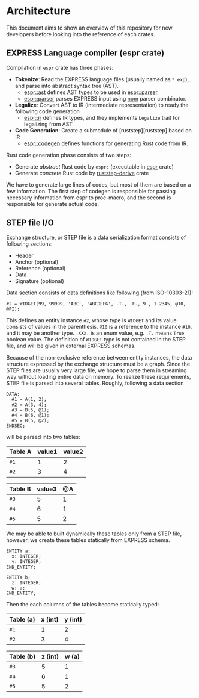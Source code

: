 Architecture
=============

This document aims to show an overview of this repository for new developers before looking into the reference of each crates.

EXPRESS Language compiler (espr crate)
---------------------------------------

Compilation in `espr` crate has three phases:

- **Tokenize**: Read the EXPRESS language files (usually named as `*.exp`), and parse into abstract syntax tree (AST).
  - [espr::ast][espr_ast] defines AST types to be used in [espr::parser][espr_parser]
  - [espr::parser][espr_parser] parses EXPRESS input using [nom][nom] parser combinator.
- **Legalize**: Convert AST to IR (intermediate representation) to ready the following code generation
  - [espr::ir][espr_ir] defines IR types, and they implements `Legalize` trait for legalizing from AST
- **Code Generation**: Create a submodule of [ruststep][ruststep] based on IR
  - [espr::codegen][espr_codegen] defines functions for generating Rust code from IR.

[nom]: https://docs.rs/nom/latest/nom/

[espr]:         https://ricosjp.github.io/ruststep/espr/index.html
[espr_ast]:     https://ricosjp.github.io/ruststep/espr/ast/index.html
[espr_parser]:  https://ricosjp.github.io/ruststep/espr/parser/index.html
[espr_ir]:      https://ricosjp.github.io/ruststep/espr/ir/index.html
[espr_codegen]: https://ricosjp.github.io/ruststep/espr/codegen/index.html

Rust code generation phase consists of two steps:

- Generate *abstract* Rust code by `esprc` (executable in [espr][espr] crate)
- Generate *concrete* Rust code by [ruststep-derive][ruststep-derive] crate

We have to generate large lines of codes, but most of them are based on a few information.
The first step of codegen is responsible for passing necessary information from espr to proc-macro,
and the second is responsible for generate actual code.

[ruststep-derive]: https://ricosjp.github.io/ruststep/ruststep_derive/index.html

STEP file I/O
--------------

Exchange structure, or STEP file is a data serialization format consists of following sections:

- Header
- Anchor (optional)
- Reference (optional)
- Data
- Signature (optional)

Data section consists of data definitions like following (from ISO-10303-21):

```
#2 = WIDGET(99, 99999, 'ABC', 'ABCDEFG', .T., .F., 9., 1.2345, @10, @PI);
```

This defines an entity instance `#2`, whose type is `WIDGET` and its value consists of values in the parenthesis.
`@10` is a reference to the instance `#10`, and it may be another type.
`.XXX.` is an enum value, e.g. `.T.` means `True` boolean value.
The definition of `WIDGET` type is not contained in the STEP file, and will be given in external EXPRESS schemas.

Because of the non-exclusive reference between entity instances, the data structure expressed by the exchange structure must be a graph.
Since the STEP files are usually very large file, we hope to parse them in streaming way without loading entire data on memory.
To realize these requirements, STEP file is parsed into several tables. Roughly, following a data section

```
DATA;
  #1 = A(1, 2);
  #2 = A(3, 4);
  #3 = B(5, @1);
  #4 = B(6, @1);
  #5 = B(5, @2);
ENDSEC;
```

will be parsed into two tables:

| Table A | value1 | value2 |
|:--------|:-------|:-------|
| `#1`    | 1      | 2      |
| `#2`    | 3      | 4      |

| Table B | value3 | @A     |
|:--------|:-------|:-------|
| `#3`    | 5      | 1      |
| `#4`    | 6      | 1      |
| `#5`    | 5      | 2      |

We may be able to built dynamically these tables only from a STEP file,
however, we create these tables statically from EXPRESS schema.

```
ENTITY a;
  x: INTEGER;
  y: INTEGER;
END_ENTITY;

ENTITY b;
  z: INTEGER;
  w: a;
END_ENTITY;
```

Then the each columns of the tables become statically typed:

| Table (a) | x (int) | y (int) |
|:----------|:--------|:--------|
| `#1`      | 1       | 2       |
| `#2`      | 3       | 4       |

| Table (b) | z (int) | w (a) |
|:----------|:--------|:------|
| `#3`      | 5       | 1     |
| `#4`      | 6       | 1     |
| `#5`      | 5       | 2     |
